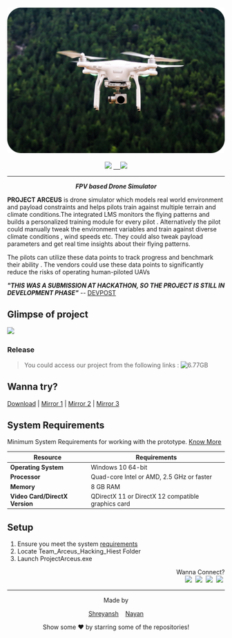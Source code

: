 
<p align = center>
    <a href="https://github.com/shreyanshmalvya/arceus" alt="drone">
        <img src="https://github.com/shreyanshmalvya/arceus/blob/main/src_images/jason-blackeye-XYrjl3j7smo-unsplash%201.png" width = 600px/></a><br>
    <a href="https://github.com/shreyanshmalvya/arceus" alt="webstorebadge"><br>
        <img src="https://img.shields.io/badge/ideathon-winner-brightgreen" /></a>
    <a href="https://github.com/shreyanshmalvya/Caprice" alt="Versionbadge">&nbsp;&nbsp;&nbsp;
        <img src="https://img.shields.io/badge/version-v1.0--alpha-brightgreen" /></a>
</p>

---
<p align = center><b><em>FPV based Drone Simulator</b></em></p>

**PROJECT ARCEUS** is drone simulator which models real world environment and payload constraints and helps pilots train against multiple terrain and climate conditions.The integrated LMS monitors the flying patterns and builds a personalized training module for every pilot . Alternatively the pilot could manually tweak the environment variables and train against diverse climate conditions , wind speeds etc. They could also tweak payload parameters and get real time insights about their flying patterns.

The pilots can utilize these data points to track progress and benchmark their ability . The vendors could use these data points to significantly reduce the risks of operating human-piloted UAVs

***"THIS WAS A SUBMISSION AT HACKATHON, SO THE PROJECT IS STILL IN DEVELOPMENT PHASE"*** -- [DEVPOST](https://devpost.com/software/arceus)



## Glimpse of project
<img src="https://github.com/shreyanshmalvya/arceus/blob/main/src_images/projectArceus1.png" /></a><br>
### Release
> You could access our project from the following links :
![6.77GB](https://user-images.githubusercontent.com/75830652/133892383-e38192f1-feaa-4bd0-93cb-8da10215a176.PNG)

## Wanna try?
[Download](
https://drive.google.com/drive/folders/1DarPXVHF5PiXTv5KNfT83H8CkF7WgHOy?usp=sharing) | [Mirror 1](
https://drive.google.com/drive/folders/1DarPXVHF5PiXTv5KNfT83H8CkF7WgHOy?usp=sharing) | [Mirror 2](
https://drive.google.com/drive/folders/1DarPXVHF5PiXTv5KNfT83H8CkF7WgHOy?usp=sharing) | [Mirror 3](
https://drive.google.com/drive/folders/1DarPXVHF5PiXTv5KNfT83H8CkF7WgHOy?usp=sharing) 


## System Requirements
Minimum System Requirements for working with the prototype. [Know More](https://docs.unrealengine.com/4.27/en-US/Basics/InstallingUnrealEngine/RecommendedSpecifications/)

| **Resource**  | Requirements |
|--|--|
| **Operating System**  | Windows 10 64-bit |
|**Processor**  | Quad-core Intel or AMD, 2.5 GHz or faster |
|**Memory** | 8 GB RAM |
|**Video Card/DirectX Version** | QDirectX 11 or DirectX 12 compatible graphics card |





## Setup

 1. Ensure you meet the system [requirements](https://docs.unrealengine.com/4.27/en-US/Basics/InstallingUnrealEngine/RecommendedSpecifications/)
 2. Locate Team_Arceus_Hacking_Hiest Folder 
 3. Launch ProjectArceus.exe

<p align = "right"> Wanna Connect? <br>
  <a href="https://dribbble.com/shreyanshmalvya"><img height="30" src="https://github.com/shr3yy/shr3yy/blob/main/assets/dribbble.png"></a>&nbsp;
  <a href="https://www.linkedin.com/in/shreynashmalvya/"><img height="30" src="https://github.com/shr3yy/shr3yy/blob/main/assets/linkedin.png"></a>&nbsp;
  <a href="https://www.instagram.com/shreyanshmalvya/"><img height="30" src="https://github.com/shr3yy/shr3yy/blob/main/assets/instagram.png"></a>&nbsp;
  <a href="https://open.spotify.com/user/h1mc01zkxb1qy76ziqozb6h81"><img height="30" src="https://github.com/shr3yy/shr3yy/blob/main/assets/spotify.png"></a>&nbsp;
</p>

---
<div align= "center">
Made by <br>
 
   
   <a href="https://github.com/shreyanshmalvya">Shreyansh</a>&nbsp;&nbsp;&nbsp;
   <a href="https://github.com/knayannn">Nayan</a>
   


Show some ❤️ by starring some of the repositories!
</div>

